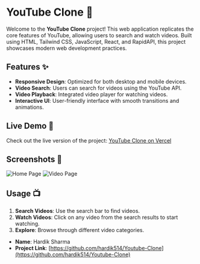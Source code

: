 # YouTube Clone 🎥

Welcome to the **YouTube Clone** project! This web application replicates the core features of YouTube, allowing users to search and watch videos. Built using HTML, Tailwind CSS, JavaScript, React, and RapidAPI, this project showcases modern web development practices.

## Features ✨

- **Responsive Design**: Optimized for both desktop and mobile devices.
- **Video Search**: Users can search for videos using the YouTube API.
- **Video Playback**: Integrated video player for watching videos.
- **Interactive UI**: User-friendly interface with smooth transitions and animations.

## Live Demo 🚀

Check out the live version of the project: [YouTube Clone on Vercel](https://your-vercel-link.vercel.app)

## Screenshots 📸

![Home Page](https://github.com/user-attachments/assets/d0332aa4-ce98-45ee-ab7e-1418bb7fdd67)
![Video Page](https://github.com/user-attachments/assets/1ff285bb-726c-4960-a3b9-dd8b136bf8a0)

## Usage 📺

1. **Search Videos**: Use the search bar to find videos.
2. **Watch Videos**: Click on any video from the search results to start watching.
3. **Explore**: Browse through different video categories.


- **Name**: Hardik Sharma
- **Project Link**: [https://github.com/hardik514/Youtube-Clone](https://github.com/hardik514/Youtube-Clone)
